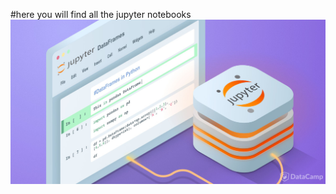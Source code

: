 #here you will find all the jupyter notebooks 
![](hello/Jupyter-notebook-Definitive-Guide_ul01sa.jpg)
